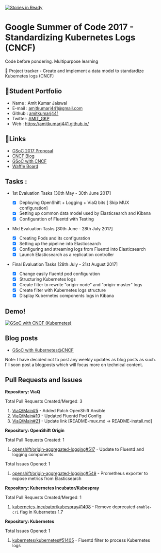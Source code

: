 [![Stories in Ready](https://badge.waffle.io/amitkumarj441/gsoc17-cncf.png?label=ready&title=Ready)](https://waffle.io/amitkumarj441/gsoc17-cncf?utm_source=badge)
# Google Summer of Code 2017 - Standardizing Kubernetes Logs (CNCF)
   Code before pondering. Multipurpose learning
   
:rocket: Project tracker - Create and implement a data model to standardize Kubernetes logs (CNCF)

##  :bow:Student Portfolio

   - Name   : Amit Kumar Jaiswal
   - E-mail : amitkumarj441@gmail.com
   - Github : [amitkumarj441](https://github.com/amitkumarj441)
   - Twitter: [AMIT_GKP](https://twitter.com/AMIT_GKP)
   - Web    : https://amitkumarj441.github.io/
   
##  :tada:Links

   - [GSoC 2017 Proposal](https://docs.google.com/document/d/1SSjZR7QqkFvbt720lbDm8hZg0ckj_ixUwupIT7K3DI0/edit?usp=sharing)
   - [CNCF Blog](https://www.cncf.io/blog/2017/05/04/cncf-brings-kubernetes-coredns-opentracing-prometheus-google-summer-code-2017/)
   - [GSoC with CNCF](https://medium.com/@AMIT_GKP/gsoc-with-cncf-4d619866d01f)
   - [Waffle Board](https://waffle.io/amitkumarj441/gsoc17-cncf/)
   
## Tasks :

  - 1st Evaluation Tasks [30th May - 30th June 2017]
    
     - [x] Deploying OpenShift + Logging + ViaQ bits [ Skip MUX configuration]
     - [x] Setting up common data model used by Elasticsearch and Kibana
     - [x] Configuration of Fluentd with Testing
     
   - Mid Evaluation Tasks [30th June - 28th July 2017]
   
      - [x] Creating Pods and its configuration 
      - [x] Setting up the pipeline into Elasticsearch
      - [x] Configuring and streaming logs from Fluentd into Elasticsearch
      - [x] Launch Elasticsearch as a replication controller
   
   - Final Evaluation Tasks [28th July - 21st August 2017]
   
      - [x] Change easily fluentd pod configuration 
      - [x] Structuring Kubernetes logs  
      - [x] Create filter to rewrite "origin-node" and "origin-master" logs
      - [x] Create filter with Kubernetes logs structure
      - [x] Display Kubernetes components logs in Kibana      

## Demo!

[![GSoC with CNCF (Kubernetes)](http://img.youtube.com/vi/1SuseQnqqW8/maxresdefault.jpg)](https://www.youtube.com/watch?v=1SuseQnqqW8)

## Blog posts

   - [GSoC with Kubernetes@CNCF](https://medium.com/@AMIT_GKP/gsoc-with-cncf-4d619866d01f)
   
   Note: I have decided not to post any weekly updates as blog posts as such. I'll soon post a blogposts which will focus more on technical content.
   
## Pull Requests and Issues

**Repository: ViaQ**

Total Pull Requests Created/Merged: 3

   1. [ViaQ/Main#5](https://github.com/ViaQ/Main/pull/5) - Added Patch OpenShift Ansible
   2. [ViaQ/Main#10](https://github.com/ViaQ/Main/pull/10) - Updated Fluentd Pod Config
   3. [ViaQ/Main#21](https://github.com/ViaQ/Main/pull/21) - Update link [README-mux.md -> README-install.md]
   
**Repository: OpenShift Origin**

Total Pull Requests Created: 1

   1. [openshift/origin-aggregated-logging#517](https://github.com/openshift/origin-aggregated-logging/pull/517) - Update to Fluentd and logging components 
   
Total Issues Opened: 1

   1. [openshift/origin-aggregated-logging#549](https://github.com/openshift/origin-aggregated-logging/issues/549) - Prometheus exporter to expose metrics from Elasticsearch
   
**Repository: Kubernetes Incubator/Kubespray**

Total Pull Requests Created/Merged: 1

   1. [kubernetes-incubator/kubespray#1408](https://github.com/kubernetes-incubator/kubespray/pull/1408) - Remove deprecated `enable-cri` flag in Kubernetes 1.7
   
**Repository: Kubernetes**

Total Issues Opened: 1

   1. [kubernetes/kubernetes#51405](https://github.com/kubernetes/kubernetes/issues/51405) - Fluentd filter to process Kubernetes logs
